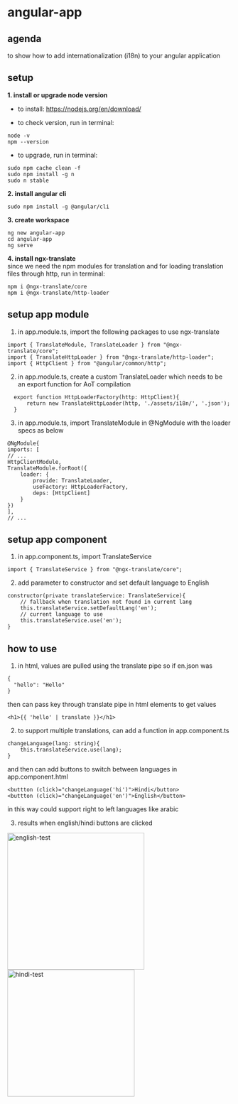 # angular-app

## agenda
to show how to add internationalization (i18n) to your angular application

## setup
**1. install or upgrade node version**

- to install: https://nodejs.org/en/download/


- to check version, run in terminal:

```
node -v  
npm --version
```

- to upgrade, run in terminal:

```
sudo npm cache clean -f
sudo npm install -g n
sudo n stable
```

**2. install angular cli**

```
sudo npm install -g @angular/cli
```

**3. create workspace** 

```
ng new angular-app
cd angular-app
ng serve
```

**4. install ngx-translate**  
since we need the npm modules for translation and for loading translation files through http, run in terminal:  

```
npm i @ngx-translate/core
npm i @ngx-translate/http-loader
```


## setup app module 
1. in app.module.ts, import the following packages to use ngx-translate  

```
import { TranslateModule, TranslateLoader } from "@ngx-translate/core";
import { TranslateHttpLoader } from "@ngx-translate/http-loader";
import { HttpClient } from "@angular/common/http";
```

2. in app.module.ts, create a custom TranslateLoader which needs to be an export function for AoT compilation
```
  export function HttpLoaderFactory(http: HttpClient){
	  return new TranslateHttpLoader(http, './assets/i18n/', '.json');
  }
```

3. in app.module.ts, import TranslateModule in @NgModule with the loader specs as below
```
@NgModule{
imports: [
// ...
HttpClientModule,
TranslateModule.forRoot({
	loader: {
		provide: TranslateLoader,
		useFactory: HttpLoaderFactory,
		deps: [HttpClient]
	}
})
],
// ...
```

## setup app component 

1. in app.component.ts, import TranslateService
```
import { TranslateService } from "@ngx-translate/core";
```

2. add parameter to constructor and set default language to English
```
constructor(private translateService: TranslateService){
	// fallback when translation not found in current lang
	this.translateService.setDefaultLang('en');
	// current language to use
	this.translateService.use('en');
}
```

## how to use 

1. in html, values are pulled using the translate pipe 
so if en.json was
```
{
  "hello": "Hello"
}
```
then can pass key through translate pipe in html elements to get values
```
<h1>{{ 'hello' | translate }}</h1>
```

2. to support multiple translations, can add a function in app.component.ts 
```
changeLanguage(lang: string){
	this.translateService.use(lang);
}
```
and then can add buttons to switch between languages in app.component.html
```
<buttton (click)="changeLanguage('hi')">Hindi</button>
<buttton (click)="changeLanguage('en')">English</button>
```
in this way could support right to left languages like arabic

3. results when english/hindi buttons are clicked
 
<img width="308" alt="english-test" src="https://user-images.githubusercontent.com/39142854/212488539-f8e13cfe-35b8-4355-a772-afcbde6c59f2.png">

<img width="286" alt="hindi-test" src="https://user-images.githubusercontent.com/39142854/212488560-c07ddd4b-e54b-47ea-8728-f1590fc1f9ac.png">
